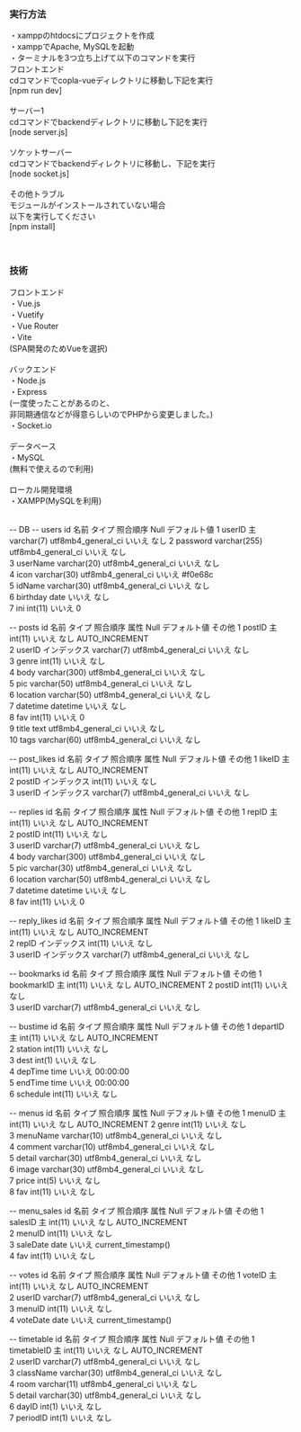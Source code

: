 ### 実行方法 <br>
・xamppのhtdocsにプロジェクトを作成 <br>
・xamppでApache, MySQLを起動 <br>
・ターミナルを3つ立ち上げて以下のコマンドを実行 <br>
フロントエンド <br>
cdコマンドでcopla-vueディレクトリに移動し下記を実行 <br>
[npm run dev] <br>
<br>
サーバー1 <br>
cdコマンドでbackendディレクトリに移動し下記を実行 <br>
[node server.js] <br>
<br>
ソケットサーバー <br>
cdコマンドでbackendディレクトリに移動し、下記を実行 <br>
[node socket.js] <br>
<br>
その他トラブル <br>
モジュールがインストールされていない場合 <br>
以下を実行してください <br>
[npm install] <br>
<br>
<br>
### 技術<br>
フロントエンド<br>
・Vue.js<br>
・Vuetify<br>
・Vue Router<br>
・Vite<br>
(SPA開発のためVueを選択)<br>
<br>
バックエンド<br>
・Node.js<br>
・Express<br>
(一度使ったことがあるのと、<br>
非同期通信などが得意らしいのでPHPから変更しました。)<br>
・Socket.io<br>
<br>
データベース<br>
・MySQL<br>
(無料で使えるので利用)<br>
<br>
ローカル開発環境<br>
・XAMPP(MySQLを利用)<br>
<br>

-- DB
-- users
id	名前	タイプ	照合順序	Null	デフォルト値
1	userID 主	varchar(7)	utf8mb4_general_ci		いいえ	なし
2	password	varchar(255)	utf8mb4_general_ci		いいえ	なし			
3	userName	varchar(20)	utf8mb4_general_ci		いいえ	なし		
4	icon	varchar(30)	utf8mb4_general_ci		いいえ	#f0e68c		
5	idName	varchar(30)	utf8mb4_general_ci		いいえ	なし			
6	birthday	date			いいえ	なし		
7	ini	int(11)			いいえ	0

-- posts
id	名前	タイプ	照合順序	属性	Null	デフォルト値	その他
1	postID 主	int(11)			いいえ	なし		AUTO_INCREMENT	
2	userID インデックス	varchar(7)	utf8mb4_general_ci		いいえ	なし		
3	genre	int(11)			いいえ	なし			
4	body	varchar(300)	utf8mb4_general_ci		いいえ	なし			
5	pic	varchar(50)	utf8mb4_general_ci		いいえ	なし		
6	location	varchar(50)	utf8mb4_general_ci		いいえ	なし			
7	datetime	datetime			いいえ	なし			
8	fav	int(11)			いいえ	0			
9	title	text	utf8mb4_general_ci		いいえ	なし			
10	tags	varchar(60)	utf8mb4_general_ci		いいえ	なし

-- post_likes
id	名前	タイプ	照合順序	属性	Null	デフォルト値	その他
1	likeID 主	int(11)			いいえ	なし		AUTO_INCREMENT	
2	postID インデックス	int(11)			いいえ	なし		
3	userID インデックス	varchar(7)	utf8mb4_general_ci		いいえ	なし

-- replies
id	名前	タイプ	照合順序	属性	Null	デフォルト値	その他
1	repID 主	int(11)			いいえ	なし		AUTO_INCREMENT	
2	postID	int(11)			いいえ	なし			
3	userID	varchar(7)	utf8mb4_general_ci		いいえ	なし	
4	body	varchar(300)	utf8mb4_general_ci		いいえ	なし		
5	pic	varchar(30)	utf8mb4_general_ci		いいえ	なし		
6	location	varchar(50)	utf8mb4_general_ci		いいえ	なし	
7	datetime	datetime			いいえ	なし		
8	fav	int(11)			いいえ	0

-- reply_likes
id	名前	タイプ	照合順序	属性	Null	デフォルト値	その他
1	likeID 主	int(11)			いいえ	なし		AUTO_INCREMENT	
2	repID インデックス	int(11)			いいえ	なし			
3	userID インデックス	varchar(7)	utf8mb4_general_ci		いいえ	なし

-- bookmarks
id	名前	タイプ	照合順序	属性	Null	デフォルト値	その他
1	bookmarkID 主	int(11)			いいえ	なし		AUTO_INCREMENT
2	postID	int(11)			いいえ	なし			
3	userID	varchar(7)	utf8mb4_general_ci		いいえ	なし

-- bustime
id	名前	タイプ	照合順序	属性	Null	デフォルト値	その他
1	departID 主	int(11)			いいえ	なし		AUTO_INCREMENT	
2	station	int(11)			いいえ	なし		
3	dest	int(1)			いいえ	なし	
4	depTime	time			いいえ	00:00:00		
5	endTime	time			いいえ	00:00:00		
6	schedule	int(11)			いいえ	なし

-- menus
id	名前	タイプ	照合順序	属性	Null	デフォルト値	その他
1	menuID 主	int(11)			いいえ	なし		AUTO_INCREMENT
2	genre	int(11)			いいえ	なし		
3	menuName	varchar(10)	utf8mb4_general_ci		いいえ	なし			
4	comment	varchar(10)	utf8mb4_general_ci		いいえ	なし			
5	detail	varchar(30)	utf8mb4_general_ci		いいえ	なし			
6	image	varchar(30)	utf8mb4_general_ci		いいえ	なし			
7	price	int(5)			いいえ	なし		
8	fav	int(11)			いいえ	なし

-- menu_sales
id	名前	タイプ	照合順序	属性	Null	デフォルト値	その他
1	salesID 主	int(11)			いいえ	なし		AUTO_INCREMENT	
2	menuID	int(11)			いいえ	なし			
3	saleDate	date			いいえ	current_timestamp()			
4	fav	int(11)			いいえ	なし

-- votes
id	名前	タイプ	照合順序	属性	Null	デフォルト値	その他
1	voteID 主	int(11)			いいえ	なし		AUTO_INCREMENT	
2	userID	varchar(7)	utf8mb4_general_ci		いいえ	なし		
3	menuID	int(11)			いいえ	なし		
4	voteDate	date			いいえ	current_timestamp()	

-- timetable
id	名前	タイプ	照合順序	属性	Null	デフォルト値	その他
1	timetableID 主	int(11)			いいえ	なし		AUTO_INCREMENT	
2	userID	varchar(7)	utf8mb4_general_ci		いいえ	なし			
3	className	varchar(30)	utf8mb4_general_ci		いいえ	なし			
4	room	varchar(11)	utf8mb4_general_ci		いいえ	なし			
5	detail	varchar(30)	utf8mb4_general_ci		いいえ	なし			
6	dayID	int(1)			いいえ	なし			
7	periodID	int(1)			いいえ	なし
